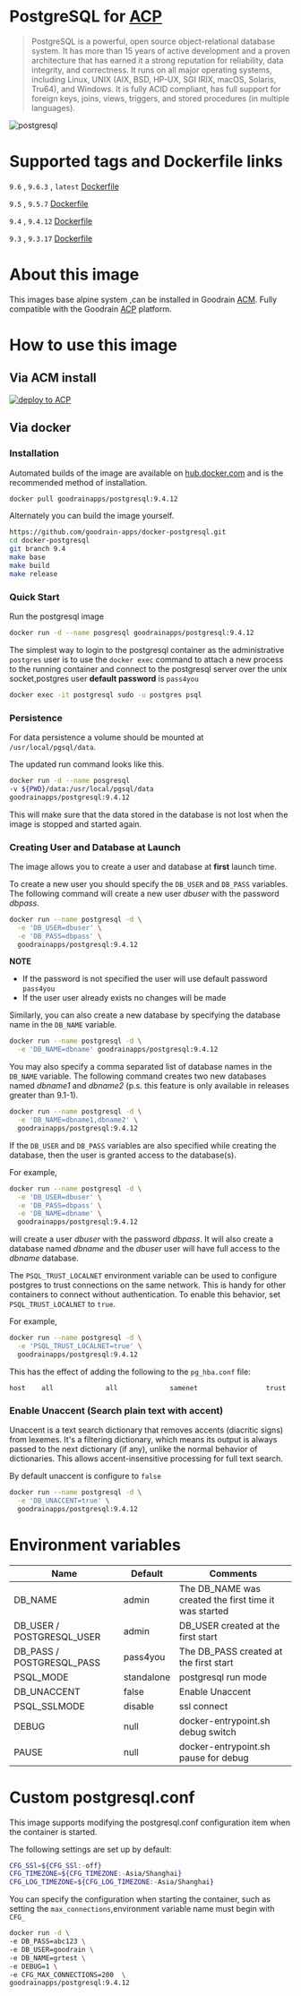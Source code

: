# PostgreSQL  for [ACP](https://www.goodrain.com/ACP.html)



> PostgreSQL is a powerful, open source object-relational database system. It has more than 15 years of active development and a proven architecture that has earned it a strong reputation for reliability, data integrity, and correctness. It runs on all major operating systems, including Linux, UNIX (AIX, BSD, HP-UX, SGI IRIX, macOS, Solaris, Tru64), and Windows. It is fully ACID compliant, has full support for foreign keys, joins, views, triggers, and stored procedures (in multiple languages).

![postgresql](http://oe5ahutux.bkt.clouddn.com/postgresql-logo.png)



# Supported tags and Dockerfile links

`9.6` , `9.6.3` ,  `latest` [Dockerfile](https://github.com/goodrain-apps/docker-postgresql/blob/9.6/9.6/Dockerfile)

`9.5` , `9.5.7` [Dockerfile](https://github.com/goodrain-apps/docker-postgresql/blob/9.5/9.5/Dockerfile)

`9.4` , `9.4.12` [Dockerfile](https://github.com/goodrain-apps/docker-postgresql/blob/9.4/9.4/Dockerfile)

`9.3` , `9.3.17`  [Dockerfile](https://github.com/goodrain-apps/docker-postgresql/blob/9.3/9.3/Dockerfile)

# About this image

This images base alpine system ,can be installed in Goodrain [ACM](http://app.goodrain.com/group/detail/11/). Fully compatible with the Goodrain [ACP](https://www.goodrain.com/ACP.html) platform.

# How to use this image

## Via ACM install

[![deploy to ACP](http://ojfzu47n9.bkt.clouddn.com/20170603149649013919973.png)](http://app.goodrain.com/group/detail/11/)



## Via docker

### Installation

Automated builds of the image are available on [hub.docker.com](https://quay.io/repository/sameersbn/postgresql) and is the recommended method of installation.

```bash
docker pull goodrainapps/postgresql:9.4.12
```

Alternately you can build the image yourself.

```bash
https://github.com/goodrain-apps/docker-postgresql.git
cd docker-postgresql
git branch 9.4
make base
make build
make release
```

### Quick Start

Run the postgresql image

```bash
docker run -d --name posgresql goodrainapps/postgresql:9.4.12
```

The simplest way to login to the postgresql container as the administrative `postgres` user is to use the `docker exec` command to attach a new process to the running container and connect to the postgresql server over the unix socket,postgres user **default password** is `pass4you`

```bash
docker exec -it postgresql sudo -u postgres psql
```

### Persistence

For data persistence a volume should be mounted at `/usr/local/pgsql/data`.

The updated run command looks like this.

```bash
docker run -d --name posgresql
-v ${PWD}/data:/usr/local/pgsql/data
goodrainapps/postgresql:9.4.12
```

This will make sure that the data stored in the database is not lost when the image is stopped and started again.

### Creating User and Database at Launch

The image allows you to create a user and database at **first** launch time.

To create a new user you should specify the `DB_USER` and `DB_PASS` variables. The following command will create a new user *dbuser* with the password *dbpass*.

```bash
docker run --name postgresql -d \
  -e 'DB_USER=dbuser' \
  -e 'DB_PASS=dbpass' \
  goodrainapps/postgresql:9.4.12
```

**NOTE**
- If the password is not specified the user will use default password `pass4you` 
- If the user user already exists no changes will be made

Similarly, you can also create a new database by specifying the database name in the `DB_NAME` variable.

```bash
docker run --name postgresql -d \
  -e 'DB_NAME=dbname' goodrainapps/postgresql:9.4.12
```

You may also specify a comma separated list of database names in the `DB_NAME` variable. The following command creates two new databases named *dbname1* and *dbname2* (p.s. this feature is only available in releases greater than 9.1-1).

```bash
docker run --name postgresql -d \
  -e 'DB_NAME=dbname1,dbname2' \
  goodrainapps/postgresql:9.4.12
```

If the `DB_USER` and `DB_PASS` variables are also specified while creating the database, then the user is granted access to the database(s).

For example,

```bash
docker run --name postgresql -d \
  -e 'DB_USER=dbuser' \
  -e 'DB_PASS=dbpass' \
  -e 'DB_NAME=dbname' \
  goodrainapps/postgresql:9.4.12
```

will create a user *dbuser* with the password *dbpass*. It will also create a database named *dbname* and the *dbuser* user will have full access to the *dbname* database.

The `PSQL_TRUST_LOCALNET` environment variable can be used to configure postgres to trust connections on the same network.  This is handy for other containers to connect without authentication. To enable this behavior, set `PSQL_TRUST_LOCALNET` to `true`.

For example,

```bash
docker run --name postgresql -d \
  -e 'PSQL_TRUST_LOCALNET=true' \
  goodrainapps/postgresql:9.4.12
```

This has the effect of adding the following to the `pg_hba.conf` file:

```
host    all             all             samenet                 trust
```



### Enable Unaccent (Search plain text with accent)

Unaccent is a text search dictionary that removes accents (diacritic signs) from lexemes. It's a filtering dictionary, which means its output is always passed to the next dictionary (if any), unlike the normal behavior of dictionaries. This allows accent-insensitive processing for full text search.

By default unaccent is configure to `false`

```bash
docker run --name postgresql -d \
  -e 'DB_UNACCENT=true' \
  goodrainapps/postgresql:9.4.12
```



# Environment variables 

| Name                      | Default    | Comments                                 |
| ------------------------- | ---------- | ---------------------------------------- |
| DB_NAME                   | admin      | The DB_NAME was created the first time it was started |
| DB_USER / POSTGRESQL_USER | admin      | DB_USER created at the first start       |
| DB_PASS / POSTGRESQL_PASS | pass4you   | The DB_PASS created at the first start   |
| PSQL_MODE                 | standalone | postgresql run mode                      |
| DB_UNACCENT               | false      | Enable Unaccent                          |
| PSQL_SSLMODE              | disable    | ssl connect                              |
| DEBUG                     | null       | docker-entrypoint.sh debug switch        |
| PAUSE                     | null       | docker-entrypoint.sh pause for debug     |



# Custom postgresql.conf

This image supports modifying the postgresql.conf configuration item when the container is started.

The following settings are set up by default:

```bash
CFG_SSl=${CFG_SSl:-off}
CFG_TIMEZONE=${CFG_TIMEZONE:-Asia/Shanghai}
CFG_LOG_TIMEZONE=${CFG_LOG_TIMEZONE:-Asia/Shanghai}
```

You can specify the configuration when starting the container, such as setting the `max_connections`,environment variable name must begin with `CFG_`

```bash
docker run -d \
-e DB_PASS=abc123 \
-e DB_USER=goodrain \
-e DB_NAME=grtest \
-e DEBUG=1 \
-e CFG_MAX_CONNECTIONS=200  \
goodrainapps/postgresql:9.4.12
```

